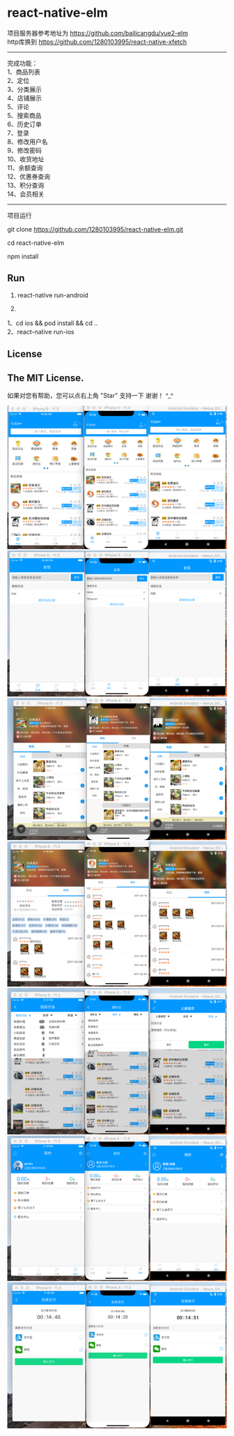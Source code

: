 # react-native-elm


项目服务器参考地址为 https://github.com/bailicangdu/vue2-elm <br>
http库换到 https://github.com/1280103995/react-native-xfetch

--------------

完成功能：<br>
 1、商品列表<br>
 2、定位<br>
 3、分类展示<br>
 4、店铺展示<br>
 5、评论<br>
 5、搜索商品<br>
 6、历史订单<br>
 7、登录<br>
 8、修改用户名<br>
 9、修改密码<br>
 10、收货地址<br>
 11、余额查询<br>
 12、优惠券查询<br>
 13、积分查询<br>
 14、会员相关<br>

---------------

项目运行

 git clone https://github.com/1280103995/react-native-elm.git

 cd react-native-elm

 npm install
 
 ## Run
 
 1) react-native run-android
 
 2)
   1、cd ios && pod install && cd .. <br>
   2、react-native run-ios


## License
The MIT License.
-----------------

如果对您有帮助，您可以点右上角 "Star" 支持一下 谢谢！ ^_^


![image](https://github.com/1280103995/react-native-elm/blob/master/screenshot/1%E9%A6%96%E9%A1%B5.png)
![image](https://github.com/1280103995/react-native-elm/blob/master/screenshot/2%E5%8F%91%E7%8E%B0.png)
![image](https://github.com/1280103995/react-native-elm/blob/master/screenshot/3-1%E5%BA%97%E9%93%BA%E8%AF%A6%E6%83%85.png)
![image](https://github.com/1280103995/react-native-elm/blob/master/screenshot/3-2%E5%BA%97%E9%93%BA%E8%AF%84%E8%AE%BA.png)
![image](https://github.com/1280103995/react-native-elm/blob/master/screenshot/4%E5%88%86%E7%B1%BB.png)
![image](https://github.com/1280103995/react-native-elm/blob/master/screenshot/5%E4%B8%AA%E4%BA%BA%E4%B8%AD%E5%BF%83.png)
![image](https://github.com/1280103995/react-native-elm/blob/master/screenshot/6%E6%94%AF%E4%BB%98%E9%A1%B5%E9%9D%A2.png)



